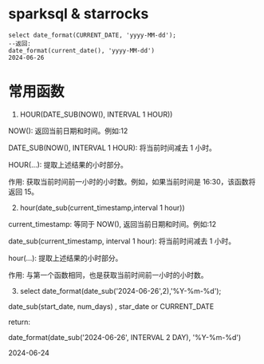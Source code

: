 # sparksql & starrocks

```
select date_format(CURRENT_DATE, 'yyyy-MM-dd');
--返回:
date_format(current_date(), 'yyyy-MM-dd')
2024-06-26
```

# 常用函数
1. HOUR(DATE_SUB(NOW(), INTERVAL 1 HOUR))

NOW(): 返回当前日期和时间。例如:12

DATE_SUB(NOW(), INTERVAL 1 HOUR): 将当前时间减去 1 小时。

HOUR(...): 提取上述结果的小时部分。

作用: 获取当前时间前一小时的小时数。例如，如果当前时间是 16:30，该函数将返回 15。

2. hour(date_sub(current_timestamp,interval 1 hour))

current_timestamp: 等同于 NOW(), 返回当前日期和时间。例如:12

date_sub(current_timestamp, interval 1 hour): 将当前时间减去 1 小时。

hour(...): 提取上述结果的小时部分。

作用: 与第一个函数相同，也是获取当前时间前一小时的小时数。

3. select date_format(date_sub('2024-06-26',2),'%Y-%m-%d');

date_sub(start_date, num_days) , star_date or CURRENT_DATE

return:

date_format(date_sub('2024-06-26', INTERVAL 2 DAY), '%Y-%m-%d')

2024-06-24

```
